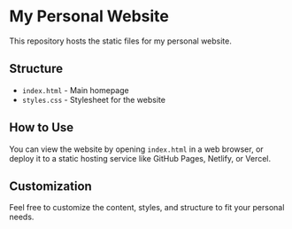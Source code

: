 # My Personal Website

This repository hosts the static files for my personal website.

## Structure

- `index.html` - Main homepage
- `styles.css` - Stylesheet for the website

## How to Use

You can view the website by opening `index.html` in a web browser, or deploy it to a static hosting service like GitHub Pages, Netlify, or Vercel.

## Customization

Feel free to customize the content, styles, and structure to fit your personal needs.
